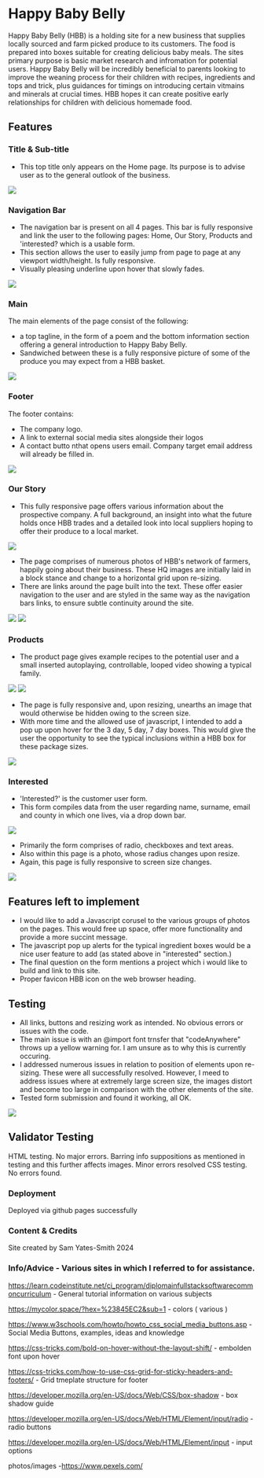 # Happy Baby Belly

Happy Baby Belly (HBB) is a holding site for a new business that supplies locally sourced and farm picked produce to its customers. The food is prepared into boxes suitable for creating delicious baby meals. The sites primary purpose is basic market research and infromation for potential users. Happy Baby Belly will be incredibly beneficial to parents looking to improve the weaning process for their children with recipes, ingredients and tops and trick, plus guidances for timings on introducing certain vitmains and minerals at crucial times. HBB hopes it can create positive early relationships for children with delicious homemade food.

## Features

### Title & Sub-title
- This top title only appears on the Home page.  Its purpose is to advise user as to the general outlook of the business. 

<img src="https://github.com/SamYatesSmith/BabyFoodBoxes/blob/main/assets/images/README%20images/title.png">

### Navigation Bar

- The navigation bar is present on all 4 pages. This bar is fully responsive and link the user to the following pages: Home, Our Story, Products and 'interested? which is a usable form.
- This section allows the user to easily jump from page to page at any viewport width/height.  Is fully responsive.
- Visually pleasing underline upon hover that slowly fades.

<img src="https://github.com/SamYatesSmith/BabyFoodBoxes/blob/main/assets/images/README%20images/navigation.png">

### Main

The main elements of the page consist of the following: 
- a top tagline, in the form of a poem and the bottom information section offering a general introduction to Happy Baby Belly.
- Sandwiched between these is a fully responsive picture of some of the produce you may expect from a HBB basket.

<img src="https://github.com/SamYatesSmith/BabyFoodBoxes/blob/main/assets/images/README%20images/main.png">

### Footer

The footer contains:
- The company logo.
- A link to external social media sites alongside their logos
- A contact butto nthat opens users email. Company target email address will already be filled in. 

<img src="https://github.com/SamYatesSmith/BabyFoodBoxes/blob/main/assets/images/README%20images/footer.png">

### Our Story

- This fully responsive page offers various information about the prospective company. A full background, an insight into what the future holds once HBB trades and a detailed look into local suppliers hoping to offer their produce to a local market.

<img src="https://github.com/SamYatesSmith/BabyFoodBoxes/blob/main/assets/images/README%20images/storysofarblurb.png">

- The page comprises of numerous photos of HBB's network of farmers, happily going about their business. These HQ images are initially laid in a block stance and change to a horizontal grid upon re-sizing.
- There are links around the page built into the text. These offer easier navigation to the user and are styled in the same way as the navigation bars links, to ensure subtle continuity around the site.

<img src="https://github.com/SamYatesSmith/BabyFoodBoxes/blob/main/assets/images/README%20images/ourfuturepledgeblurb.png">
<img src="https://github.com/SamYatesSmith/BabyFoodBoxes/blob/main/assets/images/README%20images/ingredientsandsourceblurb.png">

### Products

- The product page gives example recipes to the potential user and a small inserted autoplaying, controllable, looped video showing a typical family. 

<img src="https://github.com/SamYatesSmith/BabyFoodBoxes/blob/main/assets/images/README%20images/recipeexample.png">

<img src="https://github.com/SamYatesSmith/BabyFoodBoxes/blob/main/assets/images/README%20images/video.png">

- The page is fully responsive and, upon resizing, unearths an image that would otherwise be hidden owing to the screen size.
- With more time and the allowed use of javascript, I intended to add a pop up upon hover for the 3 day, 5 day, 7 day boxes. This would give the user the opportunity to see the typical inclusions within a HBB box for these package sizes.

<img src="https://github.com/SamYatesSmith/BabyFoodBoxes/blob/main/assets/images/README%20images/357.png">

### Interested

- 'Interested?' is the customer user form. 
- This form compiles data from the user regarding name, surname, email and county in which one lives, via a drop down bar.

<img src="https://github.com/SamYatesSmith/BabyFoodBoxes/blob/main/assets/images/README%20images/basicinfoform.png">

- Primarily the form comprises of radio, checkboxes and text areas.
- Also within this page is a photo, whose radius changes upon resize.
- Again, this page is fully responsive to screen size changes.

<img src="https://github.com/SamYatesSmith/BabyFoodBoxes/blob/main/assets/images/README%20images/formexample.png">

## Features left to implement

- I would like to add a Javascript corusel to the various groups of photos on the pages. This would free up space, offer more functionality and provide a more succint message.
- The javascript pop up alerts for the typical ingredient boxes would be a nice user feature to add (as stated above in "interested" section.)
- The final question on the form mentions a project which i would like to build and link to this site.
- Proper favicon HBB icon on the web browser heading.

## Testing

- All links, buttons and resizing work as intended. No obvious errors or issues with the code.
- The main issue is with an @import font trnsfer that "codeAnywhere" throws up a yellow warning for. I am unsure as to why this is currently occuring.
- I addressed numerous issues in relation to position of elements upon re-sizing. These were all successfully resolved. However,  I meed to address issues where at extremely large screen size, the images distort and become too large in comparison with the other elements of the site.
- Tested form submission and found it working, all OK.

<img src="https://github.com/SamYatesSmith/BabyFoodBoxes/blob/main/assets/images/README%20images/formexample.png">

## Validator Testing

HTML testing. No major errors. Barring info suppositions as mentioned in testing and this further affects images. Minor errors resolved
CSS testing. No errors found.

### Deployment

Deployed via github pages successfully

### Content & Credits

Site created by Sam Yates-Smith 2024

### Info/Advice - Various sites in which I referred to for assistance.

<https://learn.codeinstitute.net/ci_program/diplomainfullstacksoftwarecommoncurriculum> - General tutorial information on various subjects

<https://mycolor.space/?hex=%23845EC2&sub=1> - colors ( various )

<https://www.w3schools.com/howto/howto_css_social_media_buttons.asp> - Social Media Buttons, examples, ideas and knowledge

<https://css-tricks.com/bold-on-hover-without-the-layout-shift/> - embolden font upon hover

<https://css-tricks.com/how-to-use-css-grid-for-sticky-headers-and-footers/> - Grid tmeplate structure for footer

<https://developer.mozilla.org/en-US/docs/Web/CSS/box-shadow> - box shadow guide

<https://developer.mozilla.org/en-US/docs/Web/HTML/Element/input/radio> - radio buttons

<https://developer.mozilla.org/en-US/docs/Web/HTML/Element/input> - input options

photos/images
-<https://www.pexels.com/>

